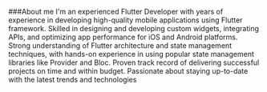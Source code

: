 ###About me
I'm an experienced Flutter Developer with years of experience in developing high-quality mobile applications using Flutter framework. Skilled in designing and developing custom widgets, integrating APIs, and optimizing app performance for iOS and Android platforms. Strong understanding of Flutter architecture and state management techniques, with hands-on experience in using popular state management libraries like Provider and Bloc. Proven track record of delivering successful projects on time and within budget. Passionate about staying up-to-date with the latest trends and technologies
